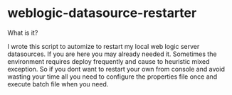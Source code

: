 # weblogic-datasource-restarter
What is it?

I wrote this script to automize to restart my local web logic server datasources.
If you are here you may already needed it. Sometimes the environment requires deploy frequently and cause to heuristic mixed exception.
So if you dont want to restart your own from console and avoid wasting your time
all you need to configure the properties file once and execute batch file when you need.
